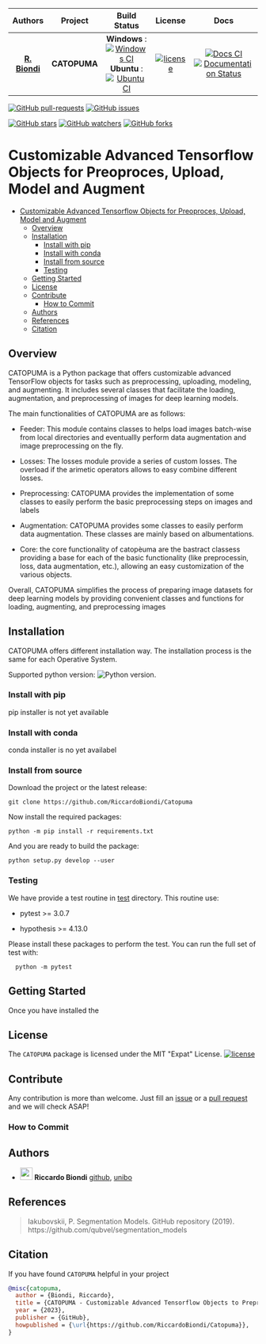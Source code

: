 | **Authors**  | **Project** |  **Build Status** | **License** | **Docs** |
|:------------:|:-----------:|:-----------------:|:-----------:|:--------:|
| [**R. Biondi**](https://github.com/RiccardoBiondi) | **CATOPUMA** | **Windows** : [![Windows CI](https://github.com/RiccardoBiondi/Catopuma/workflows/Windows%20CI/badge.svg)](https://github.com/RiccardoBiondi/Catopuma/actions/workflows/windows_ci.yaml)    <br/> **Ubuntu** : [![Ubuntu CI](https://github.com/RiccardoBiondi/Catopuma/workflows/Ubuntu%20CI/badge.svg)](https://github.com/RiccardoBiondi/Catopuma/actions/workflows/ubuntu_ci.yml)  <br/>   | [![license](https://img.shields.io/github/license/mashape/apistatus.svg)](https://github.com/RiccardoBiondi/Catopuma/blob/master/LICENSE.md) | [![Docs CI](https://github.com/RiccardoBiondi/Catopuma/workflows/Docs%20CI/badge.svg)](https://github.com/RiccardoBiondi/Catopuma/actions/workflows/docs_ci.yaml) <br/> [![Documentation Status](https://readthedocs.org/projects/catopuma/badge/?version=latest)](https://catopuma.readthedocs.io/en/latest/?badge=latest)|

[![GitHub pull-requests](https://img.shields.io/github/issues-pr/RiccardoBiondi/Catopuma.svg?style=plastic)](https://github.com/RiccardoBiondi/Catopuma/pulls)
[![GitHub issues](https://img.shields.io/github/issues/RiccardoBiondi/Catopuma.svg?style=plastic)](https://github.com/RiccardoBiondi/Catopuma/issues)

[![GitHub stars](https://img.shields.io/github/stars/RiccardoBiondi/Catopuma.svg?label=Stars&style=social)](https://github.com/RiccardoBiondi/Catopuma/stargazers)
[![GitHub watchers](https://img.shields.io/github/watchers/RiccardoBiondi/Catopuma.svg?label=Watch&style=social)](https://github.com/RiccardoBiondi/Catopuma/watchers)
[![GitHub forks](https://img.shields.io/github/watchers/RiccardoBiondi/Catopuma.svg?label=Forks&style=social)](https://github.com/RiccardoBiondi/Catopuma/forks)

# Customizable Advanced Tensorflow Objects for Preoproces, Upload, Model and Augment
 

- [Customizable Advanced Tensorflow Objects for Preoproces, Upload, Model and Augment](#customizable-advanced-tensorflow-objects-for-preoproces-upload-model-and-augment)
  - [Overview](#overview)
  - [Installation](#installation)
    - [Install with pip](#install-with-pip)
    - [Install with conda](#install-with-conda)
    - [Install from source](#install-from-source)
    - [Testing](#testing)
  - [Getting Started](#getting-started)
  - [License](#license)
  - [Contribute](#contribute)
    - [How to Commit](#how-to-commit)
  - [Authors](#authors)
  - [References](#references)
  - [Citation](#citation)


## Overview

CATOPUMA is a Python package that offers customizable advanced TensorFlow objects for tasks such as preprocessing, uploading, modeling, and augmenting. It includes several classes that facilitate the loading, augmentation, and preprocessing of images for deep learning models.

The main functionalities of CATOPUMA are as follows:

  - Feeder: This module contains classes to helps load images batch-wise from local directories and eventuallly perform data augmentation and image preprocessing on the fly.

  - Losses: The losses module provide a series of custom losses. The overload if the arimetic operators allows to easy combine different losses.

  - Preprocessing: CATOPUMA provides the implementation of some classes to easily perform the basic preprocessing steps on images and labels

  - Augmentation: CATOPUMA provides some classes to easily perform data augmentation.
  These classes are mainly based on albumentations.

  - Core: the core functionality of catopèuma are the bastract classess providing a base for each of the basic functionality (like preprocessin, loss, data augmentation, etc.), allowing an easy customization of the various objects.

Overall, CATOPUMA simplifies the process of preparing image datasets for deep learning models by providing convenient classes and functions for loading, augmenting, and preprocessing images

## Installation

CATOPUMA offers different installation way.
The installation process is the same for each Operative System.

Supported python version: ![Python version](https://img.shields.io/badge/python-3.8|3.9|3.10|3.11-blue.svg).

### Install with pip

pip installer is not yet available

### Install with conda

conda installer is no yet availabel

### Install from source

  Download the project or the latest release:

  ```console
  git clone https://github.com/RiccardoBiondi/Catopuma
  ```

  Now  install the required packages:

  ```console
  python -m pip install -r requirements.txt
  ```

  And you are ready to build the package:

  ```console
  python setup.py develop --user
  ```

### Testing

We have provide a test routine in [test](./test) directory. This routine use:

- pytest >= 3.0.7

- hypothesis >= 4.13.0

Please install these packages to perform the test.
You can run the full set of test with:

```console
  python -m pytest
```

## Getting Started

Once you have installed the 

## License

The `CATOPUMA` package is licensed under the MIT "Expat" License.
[![license](https://img.shields.io/github/license/mashape/apistatus.svg)](<https://github.com/RiccardoBiondi/Catopuma/blob/master/LICENSE.md>)


## Contribute

Any contribution is more than welcome. Just fill an [issue]() or a [pull request]() and we will check ASAP!

### How to Commit

## Authors

- <img src="https://avatars3.githubusercontent.com/u/48323959?s=400&v=4" width="25px"> **Riccardo Biondi** [github](https://github.com/RiccardoBiondi),  [unibo](https://www.unibo.it/sitoweb/riccardo.biondi7)

## References

<blockquote> Iakubovskii, P. Segmentation Models. GitHub repository (2019). https://github.com/qubvel/segmentation_models </blockquote>

## Citation

If you have found `CATOPUMA` helpful in your project

```BibTeX
@misc{catopuma,
  author = {Biondi, Riccardo},
  title = {CATOPUMA - Customizable Advanced Tensorflow Objects to Preprocess, Upload, Model and Augment},
  year = {2023},
  publisher = {GitHub},
  howpublished = {\url{https://github.com/RiccardoBiondi/Catopuma}},
}

```
